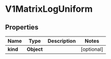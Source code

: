 
# V1MatrixLogUniform

## Properties
Name | Type | Description | Notes
------------ | ------------- | ------------- | -------------
**kind** | **Object** |  |  [optional]



